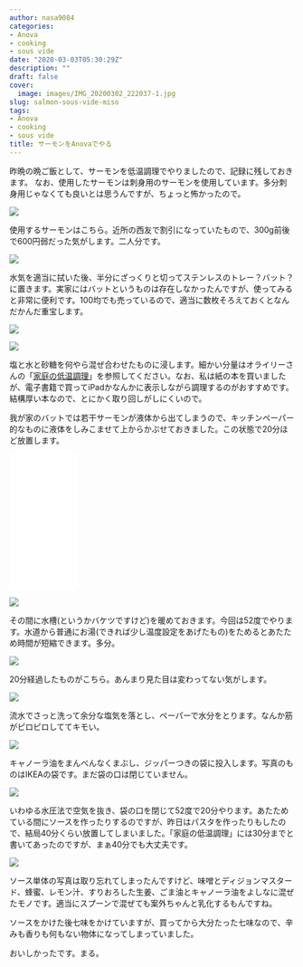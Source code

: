 ```yaml
---
author: nasa9084
categories:
- Anova
- cooking
- sous vide
date: "2020-03-03T05:30:29Z"
description: ""
draft: false
cover:
  image: images/IMG_20200302_222037-1.jpg
slug: salmon-sous-vide-miso
tags:
- Anova
- cooking
- sous vide
title: サーモンをAnovaでやる
---
```



昨晩の晩ご飯として、サーモンを低温調理でやりましたので、記録に残しておきます。
なお、使用したサーモンは刺身用のサーモンを使用しています。多分刺身用じゃなくても良いとは思うんですが、ちょっと怖かったので。

![](images/IMG_20200302_204342.jpg)

使用するサーモンはこちら。近所の西友で割引になっていたもので、300g前後で600円弱だった気がします。二人分です。

![](images/IMG_20200302_204558.jpg)

水気を適当に拭いた後、半分にざっくりと切ってステンレスのトレー？バット？に置きます。実家にはバットというものは存在しなかったんですが、使ってみると非常に便利です。100均でも売っているので、適当に数枚そろえておくとなんだかんだ重宝します。

![](images/IMG_20200302_204632.jpg)

![](images/IMG_20200302_204720.jpg)

塩と水と砂糖を何やら混ぜ合わせたものに浸します。細かい分量はオライリーさんの「[家庭の低温調理](https://amzn.to/2TBYdTw)」を参照してください。なお、私は紙の本を買いましたが、電子書籍で買ってiPadかなんかに表示しながら調理するのがおすすめです。結構厚い本なので、とにかく取り回しがしにくいので。

我が家のバットでは若干サーモンが液体から出てしまうので、キッチンペーパー的なものに液体をしみこませて上からかぶせておきました。この状態で20分ほど放置します。

<iframe style="width:120px;height:240px;" marginwidth="0" marginheight="0" scrolling="no" frameborder="0" src="//rcm-fe.amazon-adsystem.com/e/cm?lt1=_blank&bc1=000000&IS2=1&bg1=FFFFFF&fc1=000000&lc1=0000FF&t=nasa9084-22&language=ja_JP&o=9&p=8&l=as4&m=amazon&f=ifr&ref=as_ss_li_til&asins=487311862X&linkId=3e70bc4098a26c187997b670ad6c567e"></iframe>

![](images/IMG_20200302_204836_MP.jpg)

その間に水槽(というかバケツですけど)を暖めておきます。今回は52度でやります。水道から普通にお湯(できれば少し温度設定をあげたもの)をためるとあたため時間が短縮できます。多分。

![](images/IMG_20200302_212521.jpg)

20分経過したものがこちら。あんまり見た目は変わってない気がします。

![](images/IMG_20200302_212747.jpg)

流水でさっと洗って余分な塩気を落とし、ペーパーで水分をとります。なんか筋がピロピロしててキモい。

![](images/IMG_20200302_212959.jpg)

キャノーラ油をまんべんなくまぶし、ジッパーつきの袋に投入します。写真のものはIKEAの袋です。まだ袋の口は閉じていません。

![](images/IMG_20200302_213158.jpg)

いわゆる水圧法で空気を抜き、袋の口を閉じて52度で20分やります。あたためている間にソースを作ったりするのですが、昨日はパスタを作ったりもしたので、結局40分くらい放置してしまいました。「家庭の低温調理」には30分までと書いてあったのですが、まぁ40分でも大丈夫です。

![](images/IMG_20200302_222037.jpg)

ソース単体の写真は取り忘れてしまったんですけど、味噌とディジョンマスタード、蜂蜜、レモン汁、すりおろした生姜、ごま油とキャノーラ油をよしなに混ぜたモノです。適当にスプーンで混ぜても案外ちゃんと乳化するもんですね。

ソースをかけた後七味をかけていますが、買ってから大分たった七味なので、辛みも香りも何もない物体になってしまっていました。

おいしかったです。まる。



